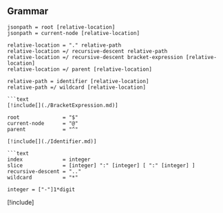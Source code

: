 ## Grammar

```text
jsonpath = root [relative-location]
jsonpath = current-node [relative-location]

relative-location = "." relative-path
relative-location =/ recursive-descent relative-path
relative-location =/ recursive-descent bracket-expression [relative-location]
relative-location =/ parent [relative-location]

relative-path = identifier [relative-location]
relative-path =/ wildcard [relative-location]

```text
[!include[](./BracketExpression.md)]
```

```text
root              = "$"
current-node      = "@"
parent            = "^"
```

```
[!include[](./Identifier.md)]

```text
index             = integer 
slice             = [integer] ":" [integer] [ ":" [integer] ]
recursive-descent = ".."
wildcard          = "*"

integer = ["-"]1*digit
```

[!include[](./FilterExpression.md)]


